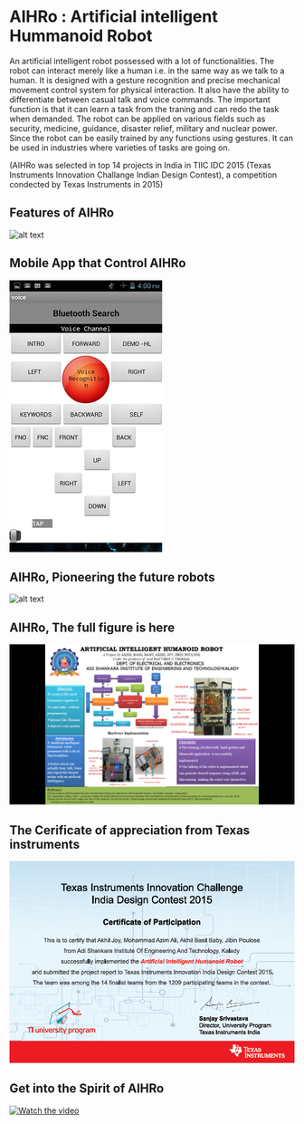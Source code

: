 # AIHRo : Artificial intelligent Hummanoid Robot

An artificial intelligent robot possessed with a lot of functionalities. The robot can interact merely like a human i.e. in the same way as we talk to a human. It is designed with a gesture recognition and precise mechanical movement control system for physical interaction. It also have the ability to differentiate between casual talk and voice commands. The important function is that it can learn a task from the traning and can redo the task when demanded. The robot can be applied on various fields such as security, medicine, guidance, disaster relief, military and nuclear power. Since the robot can be easily trained by any functions using gestures. It can be used in industries where varieties of tasks are going on.

(AIHRo was selected in top 14 projects in India in TIIC IDC 2015 (Texas Instruments Innovation Challange Indian Design Contest), a competition condected by Texas Instruments in 2015) 

## Features of AIHRo ##
![alt text](https://raw.githubusercontent.com/jibinp/Artificial-intelligent-Hummanoid-Robot-AIHRo-/master/Pics/A11.jpg)


## Mobile App that Control AIHRo ##
   ![alt text](https://raw.githubusercontent.com/jibinp/Artificial-intelligent-Hummanoid-Robot-AIHRo-/master/Pics/Aihro-Mobile-App.jpg)


## AIHRo, Pioneering the future robots ##
![alt text](https://raw.githubusercontent.com/jibinp/Artificial-intelligent-Hummanoid-Robot-AIHRo-/master/Pics/A10.jpg)

## AIHRo, The full figure is here ##
![alt text](https://raw.githubusercontent.com/jibinp/Artificial-intelligent-Hummanoid-Robot-AIHRo-/master/Pics/Aihro-Basics.png)



## The Cerificate of appreciation from Texas instruments ##
![alt text](https://raw.githubusercontent.com/jibinp/Artificial-intelligent-Hummanoid-Robot-AIHRo-/master/Pics/TIIC-2015.png)


## Get into the Spirit of AIHRo ##
[![Watch the video](https://img.youtube.com/embed/e4UpsxuLVdQ.jpg)](https://www.youtube.com/embed/e4UpsxuLVdQ)

